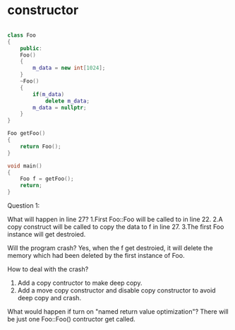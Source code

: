 # constructor

``` c++

class Foo
{
    public:
    Foo()
    {
        m_data = new int[1024];
    }
    ~Foo()
    {
        if(m_data)
            delete m_data;
        m_data = nullptr;
    }
}

Foo getFoo()
{
    return Foo();
}

void main()
{
    Foo f = getFoo();
    return;
}
```

Question 1:

What will happen in line 27?
1.First Foo::Foo will be called to in line 22.
2.A copy construct will be called to copy the data to f in line 27.
3.The first Foo instance will get destroied.

Will the program crash?
Yes, when the f get destroied, it will delete the memory which had been deleted by the first instance of Foo.

How to deal with the crash?
1. Add a copy contructor to make deep copy.
2. Add a move copy constructor  and disable copy constructor to avoid deep copy and crash.

What would happen if turn on "named return value optimization"?
There will be just one Foo::Foo() contructor get called.